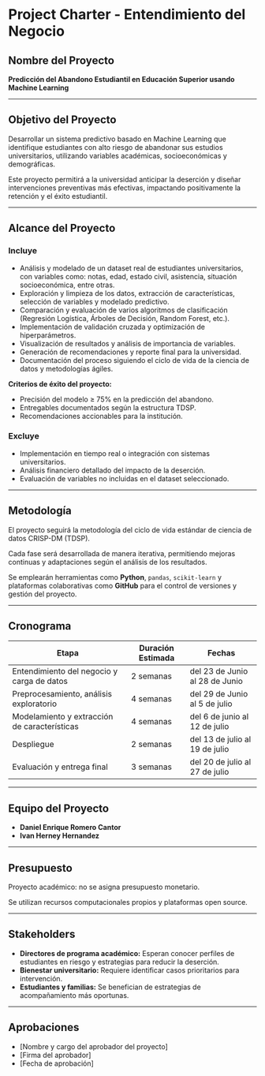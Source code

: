 # Project Charter - Entendimiento del Negocio

## Nombre del Proyecto

**Predicción del Abandono Estudiantil en Educación Superior usando Machine Learning**

---

## Objetivo del Proyecto

Desarrollar un sistema predictivo basado en Machine Learning que identifique estudiantes con alto riesgo de abandonar sus estudios universitarios, utilizando variables académicas, socioeconómicas y demográficas.

Este proyecto permitirá a la universidad anticipar la deserción y diseñar intervenciones preventivas más efectivas, impactando positivamente la retención y el éxito estudiantil.

---

## Alcance del Proyecto

### Incluye

- Análisis y modelado de un dataset real de estudiantes universitarios, con variables como: notas, edad, estado civil, asistencia, situación socioeconómica, entre otras.
- Exploración y limpieza de los datos, extracción de características, selección de variables y modelado predictivo.
- Comparación y evaluación de varios algoritmos de clasificación (Regresión Logística, Árboles de Decisión, Random Forest, etc.).
- Implementación de validación cruzada y optimización de hiperparámetros.
- Visualización de resultados y análisis de importancia de variables.
- Generación de recomendaciones y reporte final para la universidad.
- Documentación del proceso siguiendo el ciclo de vida de la ciencia de datos y metodologías ágiles.

**Criterios de éxito del proyecto:**
- Precisión del modelo ≥ 75% en la predicción del abandono.
- Entregables documentados según la estructura TDSP.
- Recomendaciones accionables para la institución.

### Excluye

- Implementación en tiempo real o integración con sistemas universitarios.
- Análisis financiero detallado del impacto de la deserción.
- Evaluación de variables no incluidas en el dataset seleccionado.

---

## Metodología

El proyecto seguirá la metodología del ciclo de vida estándar de ciencia de datos CRISP-DM (TDSP).

Cada fase será desarrollada de manera iterativa, permitiendo mejoras continuas y adaptaciones según el análisis de los resultados.

Se emplearán herramientas como **Python**, `pandas`, `scikit-learn` y plataformas colaborativas como **GitHub** para el control de versiones y gestión del proyecto.

---

## Cronograma

| Etapa                                      | Duración Estimada | Fechas                          |
|---------------------------------------------|-------------------|---------------------------------|
| Entendimiento del negocio y carga de datos  | 2 semanas         | del 23 de Junio al 28 de Junio     |
| Preprocesamiento, análisis exploratorio     | 4 semanas         | del 29 de Junio al 5 de julio   |
| Modelamiento y extracción de características| 4 semanas         | del 6 de junio al 12 de julio  |
| Despliegue                                 | 2 semanas         | del 13 de julio al 19 de julio  |
| Evaluación y entrega final                  | 3 semanas         | del 20 de julio al 27 de julio |

---

## Equipo del Proyecto

- **Daniel Enrique Romero Cantor**
- **Ivan Herney Hernandez**

---

## Presupuesto

Proyecto académico: no se asigna presupuesto monetario.

Se utilizan recursos computacionales propios y plataformas open source.

---

## Stakeholders

- **Directores de programa académico:** Esperan conocer perfiles de estudiantes en riesgo y estrategias para reducir la deserción.
- **Bienestar universitario:** Requiere identificar casos prioritarios para intervención.
- **Estudiantes y familias:** Se benefician de estrategias de acompañamiento más oportunas.

---

## Aprobaciones

- [Nombre y cargo del aprobador del proyecto]
- [Firma del aprobador]
- [Fecha de aprobación]
